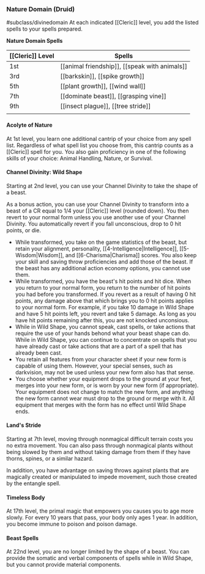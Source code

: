 ### Nature Domain (Druid)
#subclass/divinedomain 
At each indicated [[Cleric]] level, you add the listed spells to your spells prepared.

**Nature Domain Spells**

|[[Cleric]] Level|Spells |
|------------|---------------------------|
|1st| [[animal friendship]], [[speak with animals]]|
|3rd| [[barkskin]], [[spike growth]]|
|5th| [[plant growth]], [[wind wall]]|
|7th| [[dominate beast]], [[grasping vine]]|
|9th| [[insect plague]], [[tree stride]]|
|   |                           |

#### Acolyte of Nature

At 1st level, you learn one additional cantrip of your choice from any spell list. Regardless of what spell list you choose from, this cantrip counts as a [[Cleric]] spell for you. You also gain proficiency in one of the following skills of your choice: Animal Handling, Nature, or Survival.

#### Channel Divinity: Wild Shape

Starting at 2nd level, you can use your Channel Divinity to take the shape of a beast.

As a bonus action, you can use your Channel Divinity to transform into a beast of a CR equal to 1/4 your [[Cleric]] level (rounded down). You then revert to your normal form unless you use another use of your Channel Divinity. You automatically revert if you fall unconscious, drop to 0 hit points, or die.

- While transformed, you take on the game statistics of the beast, but retain your alignment, personality, [[4-Intelligence|Intelligence]], [[5-Wisdom|Wisdom]], and [[6-Charisma|Charisma]] scores. You also keep your skill and saving throw proficiencies and add those of the beast. If the beast has any additional action economy options, you cannot use them. 
- While transformed, you have the beast's hit points and hit dice. When you return to your normal form, you return to the number of hit points you had before you transformed. If you revert as a result of having 0 hit points, any damage above that which brings you to 0 hit points applies to your normal form. For example, if you take 10 damage in Wild Shape and have 5 hit points left, you revert and take 5 damage. As long as you have hit points remaining after this, you are not knocked unconsious.
- While in Wild Shape, you cannot speak, cast spells, or take actions that require the use of your hands behond what your beast shape can do. While in Wild Shape, you can continue to concentrate on spells that you have already cast or take actions that are a part of a spell that has already been cast. 
- You retain all features from your character sheet if your new form is capable of using them. However, your special senses, such as darkvision, may not be used unless your new form also has that sense. 
- You choose whether your equipment drops to the ground at your feet, merges into your new form, or is worn by your new form (if appropriate). Your equipment does not change to match the new form, and anything the new form cannot wear must drop to the ground or merge with it. All equipment that merges with the form has no effect until Wild Shape ends.

#### Land's Stride
Starting at 7th level, moving through nonmagical difficult terrain costs you no extra movement. You can also pass through nonmagical plants without being slowed by them and without taking damage from them if they have thorns, spines, or a similar hazard.

In addition, you have advantage on saving throws against plants that are magically created or manipulated to impede movement, such those created by the entangle spell.

#### Timeless Body
At 17th level, the primal magic that empowers you causes you to age more slowly. For every 10 years that pass, your body only ages 1 year. In addition, you become immune to poison and poison damage.

#### Beast Spells
At 22nd level, you are no longer limited by the shape of a beast. You can provide the somatic and verbal components of spells while in Wild Shape, but you cannot provide material components.
